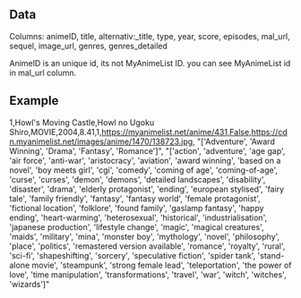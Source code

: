 ## Data

Columns: animeID, title, alternativ:_title, type, year, score, episodes, mal_url, sequel, image_url, genres, genres_detailed

AnimeID is an unique id, its not MyAnimeList ID. you can see MyAnimeList id in mal_url column.

## Example
1,Howl's Moving Castle,Howl no Ugoku Shiro,MOVIE,2004,8.41,1,https://myanimelist.net/anime/431,False,https://cdn.myanimelist.net/images/anime/1470/138723.jpg,
"['Adventure', 'Award Winning', 'Drama', 'Fantasy', 'Romance']",
"['action', 'adventure', 'age gap', 'air force', 'anti-war', 'aristocracy', 'aviation', 'award winning', 'based on a novel', 'boy meets girl', 'cgi', 'comedy', 'coming of age',
'coming-of-age', 'curse', 'curses', 'demon', 'demons', 'detailed landscapes', 'disability', 'disaster', 'drama', 'elderly protagonist', 'ending', 'european stylised', 'fairy tale',
'family friendly', 'fantasy', 'fantasy world', 'female protagonist', 'fictional location', 'folklore', 'found family', 'gaslamp fantasy', 'happy ending', 'heart-warming', 'heterosexual',
'historical', 'industrialisation', 'japanese production', 'lifestyle change', 'magic', 'magical creatures', 'maids', 'military', 'mina', 'monster boy', 'mythology', 'novel', 'philosophy',
'place', 'politics', 'remastered version available', 'romance', 'royalty', 'rural', 'sci-fi', 'shapeshifting', 'sorcery', 'speculative fiction', 'spider tank', 'stand-alone movie', 'steampunk',
'strong female lead', 'teleportation', 'the power of love', 'time manipulation', 'transformations', 'travel', 'war', 'witch', 'witches', 'wizards']"
